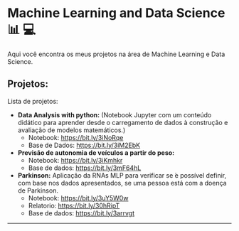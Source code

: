
# Machine Learning and Data Science :bar_chart: :computer:

Aqui você encontra os  meus projetos na área de Machine Learning e Data Science.

## Projetos:
Lista de projetos:
* **Data Analysis with python:** (Notebook Jupyter com um conteúdo didático para aprender desde o carregamento de dados à construção e avaliação de modelos matemáticos.)
  - Notebook: https://bit.ly/3iNoRqe
  - Base de Dados: https://bit.ly/3iM2EbK
* **Previsão de autonomia de veículos a partir do peso:** 
  - Notebook:  https://bit.ly/3iKmhkr
  - Base de dados: https://bit.ly/3mF64hL
*  **Parkinson:** Aplicação da RNAs MLP para verificar se ́e possível definir, com base nos dados apresentados, se uma pessoa está com a doença de Parkinson.
    - Notebook: https://bit.ly/3uY5W0w
    - Relatorio: https://bit.ly/30hRipT
    - Base de dados: https://bit.ly/3arrvgt
---

